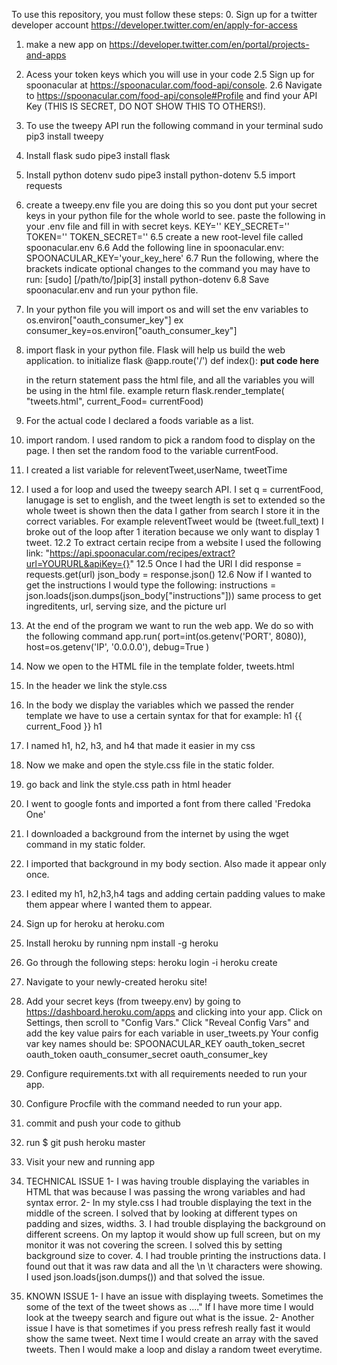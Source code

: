 To use this repository, you must follow these steps:
0. Sign up for a twitter developer account
  https://developer.twitter.com/en/apply-for-access
1. make a new app on https://developer.twitter.com/en/portal/projects-and-apps
2. Acess your token keys which you will use in your code
2.5 Sign up for spoonacular at https://spoonacular.com/food-api/console.
2.6 Navigate to https://spoonacular.com/food-api/console#Profile and find your API Key (THIS IS SECRET, DO NOT SHOW THIS TO OTHERS!).
3. To use the tweepy API run the following command in your terminal
  sudo pip3 install tweepy
4. Install flask sudo pipe3 install flask
5. Install python dotenv sudo pipe3 install python-dotenv
5.5 import requests
6. create a tweepy.env file
  you are doing this so you dont put your secret keys in your python file for the whole world to see.
  paste the following in your .env file and fill in with secret keys.
   KEY=''
   KEY_SECRET=''
   TOKEN=''
   TOKEN_SECRET=''
6.5 create a new root-level file called spoonacular.env
6.6 Add the following line in spoonacular.env: 
    SPOONACULAR_KEY='your_key_here'
6.7 Run the following, where the brackets indicate optional changes to the command you may have to run:
    [sudo] [/path/to/]pip[3] install python-dotenv
6.8 Save spoonacular.env and run your python file.
7. In your python file you will import os and will set the env variables to os.environ["oauth_consumer_key"]
  ex consumer_key=os.environ["oauth_consumer_key"]
8. import flask in your python file. Flask will help us build the web application.
  to initialize flask
  @app.route('/')
  def index():
  **put code here**
  
   in the return statement pass the html file, and all the variables you will be using in the html file.
   example
   return flask.render_template(
        "tweets.html",
        current_Food= currentFood)
 
 9. For the actual code I declared a foods variable as a list.
 10. import random. I used random to pick a random food to display on the page. I then set the random food to the variable currentFood.
 11. I created a list variable for releventTweet,userName, tweetTime
 12. I used a for loop and used the tweepy search API. I set q = currentFood, lanugage is set to english, and the tweet length is set to extended so the whole tweet is shown
 then the data I gather from search I store it in the correct variables. For example releventTweet would be (tweet.full_text) I broke out of the loop after 1 iteration because
 we only want to display 1 tweet. 
 12.2 To extract certain recipe from a website I used the following link:
      "https://api.spoonacular.com/recipes/extract?url=YOURURL&apiKey={}"
 12.5 Once I had the URl I did 
 response = requests.get(url)
 json_body = response.json() 
 12.6 Now if I wanted to get the instructions I would type the following:
      instructions = json.loads(json.dumps(json_body["instructions"]))
      same process to get ingreditents, url, serving size, and the picture url
 13. At the end of the program we want to run the web app. We do so with the following command
 app.run(
    port=int(os.getenv('PORT', 8080)),
    host=os.getenv('IP', '0.0.0.0'),
    debug=True
    )
 14. Now we open to the HTML file in the template folder, tweets.html
 15. In the header we link the style.css
 16. In the body we display the variables which we passed the render template
  we have to use a certain syntax for that for example:
  h1 {{ current_Food }} h1
  17. I named h1, h2, h3, and h4 that made it easier in my css
  18. Now we make and open the style.css file in the static folder.
  19. go back and link the style.css path in html header
  20. I went to google fonts and imported a font from there called 'Fredoka One'
  21. I downloaded a background from the internet by using the wget command in my static folder. 
  22. I imported that background in my body section. Also made it appear only once.
  23. I edited my h1, h2,h3,h4 tags and adding certain padding values to make them appear where I wanted them to appear.
  24. Sign up for heroku at heroku.com 
  25. Install heroku by running npm install -g heroku
  26. Go through the following steps:
      heroku login -i
      heroku create
  27. Navigate to your newly-created heroku site!
  28. Add your secret keys (from tweepy.env) by going to https://dashboard.heroku.com/apps
      and clicking into your app. Click on Settings, then scroll to "Config Vars." Click
      "Reveal Config Vars" and add the key value pairs for each variable in user_tweets.py
      Your config var key names should be:
      SPOONACULAR_KEY
      oauth_token_secret
      oauth_token
      oauth_consumer_secret
      oauth_consumer_key
   29. Configure requirements.txt with all requirements needed to run your app.
   30. Configure Procfile with the command needed to run your app.
   31. commit and push your code to github
   32. run $ git push heroku master
   33. Visit your new and running app
  
   34. TECHNICAL ISSUE
      1- I was having trouble displaying the variables in HTML that was because I was passing the wrong variables and had syntax error.
      2- In my style.css I had trouble displaying the text in the middle of the screen. I solved that by looking at different types on padding and sizes, widths.
      3. I had trouble displaying the background on different screens. On my laptop it would show up full screen, but on my monitor it was not covering the screen. I solved this           by setting background size to cover. 
      4. I had trouble printing the instructions data. I found out that it was raw data and all the \n \t characters were showing. I used json.loads(json.dumps()) and that                 solved the issue.
   35. KNOWN ISSUE
      1- I have an issue with displaying tweets. Sometimes the some of the text of the tweet shows as ...." If I have more time I would look at the tweepy search and figure 
      out what is the issue.
      2- Another issue I have is that sometimes if you press refresh really fast it would show the same tweet. Next time I would create an array with the saved tweets. Then 
      I would make a loop and dislay a random tweet everytime.

